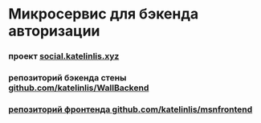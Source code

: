 # Микросервис для бэкенда авторизации
### проект <a href="https://social.katelinlis.xyz">social.katelinlis.xyz</a>
### репозиторий бэкенда стены <a href="https://github.com/katelinlis/msnfrontend"> github.com/katelinlis/WallBackend
### репозиторий фронтенда <a href="https://github.com/katelinlis/msnfrontend"> github.com/katelinlis/msnfrontend
